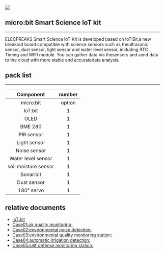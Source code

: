 ![](https://i.imgur.com/DbcyXDL.jpg)
## micro:bit Smart Science IoT kit
---

ELECFREAKS Smart Science IoT Kit is developed based on loT:Bit,a new breakout board compatible with science sensors such as theultrasonic sensor, dust sensor, light sensor and water level sensor,.including RTC Timing and WIFI module. 
You can gather data via thesensors and send data to the cloud with more stable and accuratedata analysis.
## pack list ##
---

|Component|number|
|:-:|:-:|
|micro:bit|option|
|IoT:bit|1|
|OLED|1|
|BME 280|1|
|PIR sensor|1|
|Light sensor|1|
|Noise sensor|1|
|Water level sensor|1|
|soil moisture sensor|1|
|Sonar:bit|1|
|Dust sensor|1|
|180° servo|1|

## relative documents
- [IoT:bit ](/KidzCanCode-Tutorials-I/docs/iot_bit)
- [Case01:air quality monitoring:](/KidzCanCode-Tutorials-I/docs/IOT_bit_case01)
- [Case02:environmental noise detection:](/KidzCanCode-Tutorials-I/docs/IOT_bit_case02)
- [Case03:environmental quality monitoring station:](/KidzCanCode-Tutorials-I/docs/IOT_bit_case03)
- [Case04:automatic irrigation detection:](/KidzCanCode-Tutorials-I/docs/IOT_bit_case04)
- [Case05:self defense monitoring station:](/KidzCanCode-Tutorials-I/docs/IOT_bit_case05)
